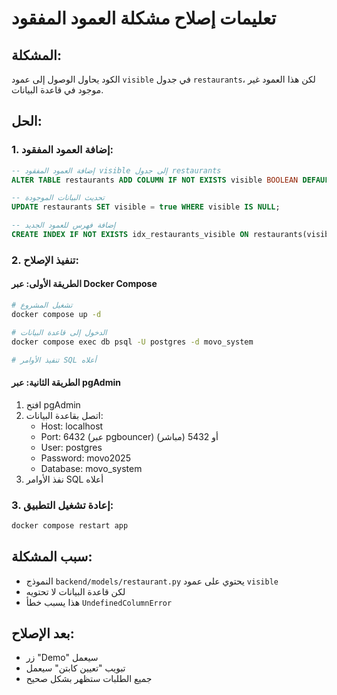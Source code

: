 # تعليمات إصلاح مشكلة العمود المفقود

## المشكلة:
الكود يحاول الوصول إلى عمود `visible` في جدول `restaurants`، لكن هذا العمود غير موجود في قاعدة البيانات.

## الحل:

### 1. إضافة العمود المفقود:
```sql
-- إضافة العمود المفقود visible إلى جدول restaurants
ALTER TABLE restaurants ADD COLUMN IF NOT EXISTS visible BOOLEAN DEFAULT true;

-- تحديث البيانات الموجودة
UPDATE restaurants SET visible = true WHERE visible IS NULL;

-- إضافة فهرس للعمود الجديد
CREATE INDEX IF NOT EXISTS idx_restaurants_visible ON restaurants(visible);
```

### 2. تنفيذ الإصلاح:

#### الطريقة الأولى: عبر Docker Compose
```bash
# تشغيل المشروع
docker compose up -d

# الدخول إلى قاعدة البيانات
docker compose exec db psql -U postgres -d movo_system

# تنفيذ الأوامر SQL أعلاه
```

#### الطريقة الثانية: عبر pgAdmin
1. افتح pgAdmin
2. اتصل بقاعدة البيانات:
   - Host: localhost
   - Port: 6432 (عبر pgbouncer) أو 5432 (مباشر)
   - User: postgres
   - Password: movo2025
   - Database: movo_system
3. نفذ الأوامر SQL أعلاه

### 3. إعادة تشغيل التطبيق:
```bash
docker compose restart app
```

## سبب المشكلة:
- النموذج `backend/models/restaurant.py` يحتوي على عمود `visible`
- لكن قاعدة البيانات لا تحتويه
- هذا يسبب خطأ `UndefinedColumnError`

## بعد الإصلاح:
- زر "Demo" سيعمل
- تبويب "تعيين كابتن" سيعمل
- جميع الطلبات ستظهر بشكل صحيح
